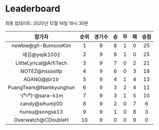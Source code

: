 # Leaderboard
최종 업데이트: 2020년 12월 14일 19시 30분




| 참가자 | 순위 | 경기수 | 승 | 무 | 패 | 승점 |
|:---:|:---:|:---:|:---:|:---:|:---:|:---:|
| newbie@gh-BumsooKim | 1 | 9 | 8 | 1 | 0 | 25 |
| 세깅@yejik1002 | 2 | 9 | 8 | 1 | 0 | 25 |
| LittleLyrical@ArfiTech | 3 | 9 | 7 | 0 | 2 | 21 |
| NOTEZ@nsssslllp | 4 | 9 | 6 | 0 | 3 | 18 |
| AGANG@jbr1tr | 5 | 9 | 4 | 1 | 4 | 13 |
| PuangTeam@Namkyunghun | 6 | 9 | 3 | 2 | 4 | 11 |
| ◝(⁰▿⁰)◜@sara-k1m | 7 | 9 | 3 | 1 | 5 | 10 |
| candy@sihumji00 | 8 | 9 | 2 | 0 | 7 | 6 |
| hunsu@songse13 | 9 | 9 | 1 | 0 | 8 | 3 |
| Overwatch@CDoubleH | 10 | 9 | 0 | 0 | 9 | 0 |